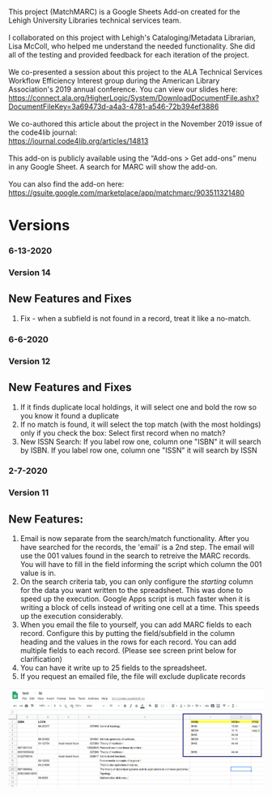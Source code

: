 This project (MatchMARC) is a Google Sheets Add-on created for the Lehigh University Libraries technical services team.
<br><br>
I collaborated on this project with Lehigh's Cataloging/Metadata Librarian, Lisa McColl, who helped me understand the needed functionality.  She did all of the testing and provided feedback for each iteration of the project.
<br><br>
We co-presented a session about this project to the ALA Technical Services Workflow Efficiency Interest group during the American Library Association's 2019 annual conference. You can view our slides here: https://connect.ala.org/HigherLogic/System/DownloadDocumentFile.ashx?DocumentFileKey=3a69473d-a4a3-4781-a546-72b394ef3886
<br><br>
We co-authored this article about the project in the November 2019 issue of the code4lib journal:<br>
https://journal.code4lib.org/articles/14813
<br><br>
This add-on is publicly available using the “Add-ons > Get add-ons” menu in any Google Sheet. A search for MARC will show the add-on.
<br><br>
You can also find the add-on here:
https://gsuite.google.com/marketplace/app/matchmarc/903511321480


# Versions
### 6-13-2020
### Version 14
## New Features and Fixes
1) Fix - when a subfield is not found in a record, treat it like a no-match.

### 6-6-2020
### Version 12
## New Features and Fixes
1) If it finds duplicate local holdings, it will select one and bold the row so you know it found a duplicate
2) If no match is found, it will select the top match (with the most holdings) only if you check the box: Select first record when no match?
3) New ISSN Search: If you label row one, column one "ISBN" it will search by ISBN.  If you label row one, column one "ISSN" it will search by ISSN

### 2-7-2020
### Version 11
## New Features:
1) Email is now separate from the search/match functionality.  After you have searched for the records, the 'email' is a 2nd step.  The email will use the 001 values found in the search to retreive the MARC records.  You will have to fill in the field informing the script which column the 001 value is in.
2) On the search criteria tab, you can only configure the *starting* column for the data you want written to the spreadsheet. This was done to speed up the execution.  Google Apps script is much faster when it is writing a block of cells instead of writing one cell at a time.  This speeds up the execution considerably.
3) When you email the file to yourself, you can add MARC fields to each record.  Configure this by putting the field/subfield in the column heading and the values in the rows for each record.  You can add multiple fields to each record.  (Please see screen print below for clarification)
4) You can have it write up to 25 fields to the spreadsheet.  
5) If you request an emailed file, the file will exclude duplicate records


![Illustrates the new feature - add fields to MARC record that will be emailed](matchMarchScreenShot.png?raw=true "Illustrates the new feature - add fields to MARC record that will be emailed")

